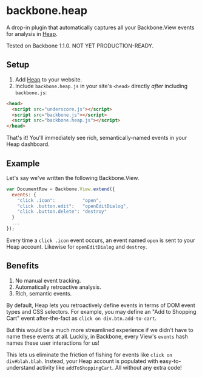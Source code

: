 # backbone.heap

A drop-in plugin that automatically captures all your Backbone.View events for analysis in [Heap](https://heapanalytics.com).

Tested on Backbone 1.1.0. NOT YET PRODUCTION-READY.

## Setup
1. Add [Heap](https://heapanalytics.com/signup) to your website.
2. Include `backbone.heap.js` in your site's `<head>` directly *after* including `backbone.js`:

```html
<head>
  <script src="underscore.js"></script>
  <script src="backbone.js"></script>
  <script src="backbone.heap.js"></script>
</head>
```

That's it! You'll immediately see rich, semantically-named events in your Heap dashboard.

## Example

Let's say we've written the following Backbone.View.

```javascript
var DocumentRow = Backbone.View.extend({
  events: {
    "click .icon":          "open",
    "click .button.edit":   "openEditDialog",
    "click .button.delete": "destroy"
  }
  ...
});
```

Every time a `click .icon` event occurs, an event named `open` is sent to your Heap account. Likewise for `openEditDialog` and `destroy`.

## Benefits

1. No manual event tracking.
2. Automatically retroactive analysis.
3. Rich, semantic events.

By default, Heap lets you retroactively define events in terms of DOM event types and CSS selectors. For example, you may define an "Add to Shopping Cart" event after-the-fact as `click on div.btn.add-to-cart`.

But this would be a much more streamlined experience if we didn't have to name these events at all. Luckily, in Backbone, every View's `events` hash names these user interactions for us!

This lets us eliminate the friction of fishing for events like `click on div#blah.blah`. Instead, your Heap account is populated with easy-to-understand activity like `addToShoppingCart`. All without any extra code!

